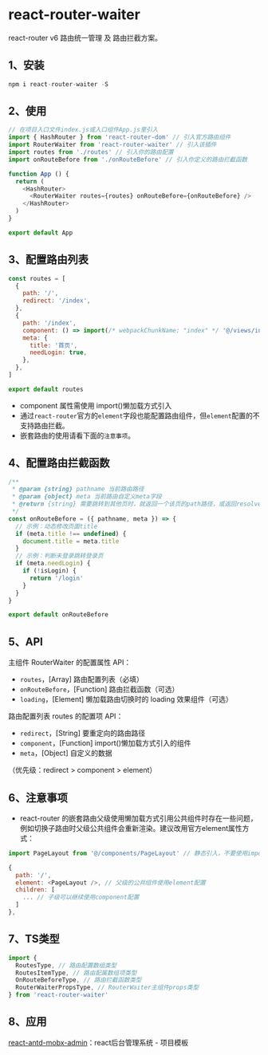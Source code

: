 # react-router-waiter
react-router v6 路由统一管理 及 路由拦截方案。

## 1、安装
```js
npm i react-router-waiter -S
```

## 2、使用
```js
// 在项目入口文件index.js或入口组件App.js里引入
import { HashRouter } from 'react-router-dom' // 引入官方路由组件
import RouterWaiter from 'react-router-waiter' // 引入该插件
import routes from './routes' // 引入你的路由配置
import onRouteBefore from './onRouteBefore' // 引入你定义的路由拦截函数

function App () {
  return (
    <HashRouter>
      <RouterWaiter routes={routes} onRouteBefore={onRouteBefore} />
    </HashRouter>
  )
}

export default App
```

## 3、配置路由列表
```js
const routes = [
  {
    path: '/',
    redirect: '/index',
  },
  {
    path: '/index',
    component: () => import(/* webpackChunkName: "index" */ '@/views/index/index'),
    meta: {
      title: '首页',
      needLogin: true,
    },
  },
]

export default routes
```
+ component 属性需使用 import()懒加载方式引入
+ 通过`react-router`官方的`element`字段也能配置路由组件，但`element`配置的不支持路由拦截。
+ 嵌套路由的使用请看下面的`注意事项`。

## 4、配置路由拦截函数
```js
/**
 * @param {string} pathname 当前路由路径
 * @param {object} meta 当前路由自定义meta字段
 * @return {string} 需要跳转到其他页时，就返回一个该页的path路径，或返回resolve该路径的promise对象
 */
const onRouteBefore = ({ pathname, meta }) => {
  // 示例：动态修改页面title
  if (meta.title !== undefined) {
    document.title = meta.title
  }
  // 示例：判断未登录跳转登录页
  if (meta.needLogin) {
    if (!isLogin) {
      return '/login'
    }
  }
}

export default onRouteBefore
```

## 5、API
主组件 RouterWaiter 的配置属性 API：
+ `routes`，[Array] 路由配置列表（必填）
+ `onRouteBefore`，[Function] 路由拦截函数（可选）
+ `loading`，[Element] 懒加载路由切换时的 loading 效果组件（可选）

路由配置列表 routes 的配置项 API：
+ `redirect`，[String] 要重定向的路由路径
+ `component`，[Function] import()懒加载方式引入的组件
+ `meta`，[Object] 自定义的数据

（优先级：redirect > component > element）

## 6、注意事项
+ react-router 的嵌套路由父级使用懒加载方式引用公共组件时存在一些问题，例如切换子路由时父级公共组件会重新渲染。建议改用官方element属性方式：
```js
import PageLayout from '@/components/PageLayout' // 静态引入，不要使用import函数

{
  path: '/',
  element: <PageLayout />, // 父级的公共组件使用element配置
  children: [
    ... // 子级可以继续使用component配置
  ]
},
```

## 7、TS类型
```js
import {
  RoutesType, // 路由配置数组类型
  RoutesItemType, // 路由配属数组项类型
  OnRouteBeforeType, // 路由拦截函数类型
  RouterWaiterPropsType, // RouterWaiter主组件props类型
} from 'react-router-waiter'
```

## 8、应用
[react-antd-mobx-admin](https://github.com/neohan666/react-antd-mobx-admin)：react后台管理系统 - 项目模板
